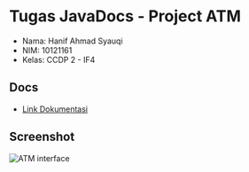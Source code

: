 # Tugas JavaDocs - Project ATM

- Nama: Hanif Ahmad Syauqi
- NIM: 10121161
- Kelas: CCDP 2 - IF4

## Docs

- [Link Dokumentasi](https://mrhrtz.github.io/Java-ATM/)

## Screenshot

![ATM interface](https://user-images.githubusercontent.com/77065772/218245894-caabfd9b-3fa4-4833-81ba-07a2eadaf648.PNG)

